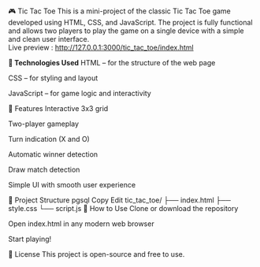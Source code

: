 🎮 Tic Tac Toe
This is a mini-project of the classic Tic Tac Toe game developed using HTML, CSS, and JavaScript. The project is fully functional and allows two players to play the game on a single device with a simple and clean user interface.
<br>
Live preview : http://127.0.0.1:3000/tic_tac_toe/index.html

<b>🔧 Technologies Used</b>
HTML – for the structure of the web page

CSS – for styling and layout

JavaScript – for game logic and interactivity

🎯 Features
Interactive 3x3 grid

Two-player gameplay

Turn indication (X and O)

Automatic winner detection

Draw match detection

Simple UI with smooth user experience


📁 Project Structure
pgsql
Copy
Edit
tic_tac_toe/
├── index.html
├── style.css
└── script.js
📌 How to Use
Clone or download the repository

Open index.html in any modern web browser

Start playing!

📜 License
This project is open-source and free to use.
